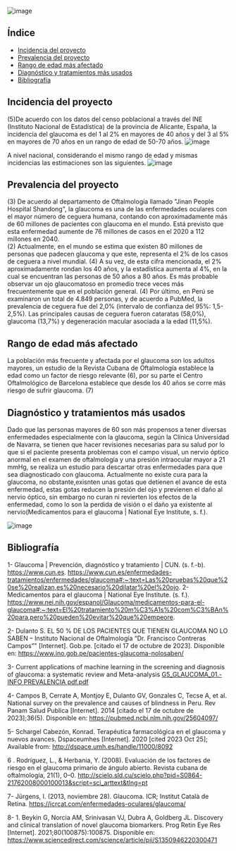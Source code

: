 
![image](https://github.com/Arianadextre/PROYECTO-DE-FUNBIO-1/assets/143019386/3b73991d-8366-405d-a14c-b7c28dfd5661)


## Índice
- [Incidencia del proyecto](#Incidencia-del-proyecto)
- [Prevalencia del proyecto](#Prevalencia-del-proyecto)
- [Rango de edad más afectado](#Rango-de-edad-más-afectado)
- [Diagnóstico y tratamientos más usados](#Diagnóstico-y-tratamientos-más-usados)
- [Bibliografía](#Bibliografía)

## Incidencia del proyecto
(5)De acuerdo con los datos del censo poblacional a través del INE (Instituto Nacional de Estadística) de la provincia de Alicante, España, la incidencia del glaucoma es del 1 al 2% en mayores de 40 años y del 3 al 5% en mayores de 70 años en un rango de edad de 50-70 años.
![image](https://github.com/Arianadextre/PROYECTO-DE-FUNBIO-1/assets/143019345/137b2d8d-38bb-4f31-aeca-86881fa0ddad)

A nivel nacional, considerando el mismo rango de edad y mismas incidencias las estimaciones son las siguientes.
![image](https://github.com/Arianadextre/PROYECTO-DE-FUNBIO-1/assets/143019345/e6e28ee3-adac-4d37-9753-829689920e8a)


## Prevalencia del proyecto
(3) De acuerdo al departamento de Oftalmología llamado "Jinan People Hospital Shandong", la glaucoma es una de las enfermedades oculares con el mayor número de ceguera humana, contando con aproximadamente más de 60 millones de pacientes con glaucoma en el mundo. Está previsto que esta enfermedad aumente de 76 millones de casos en el 2020 a 112 millones en 2040.  
(2) Actualmente, en el mundo se estima que existen 80 millones de personas que padecen glaucoma y que este, representa el 2% de los casos de ceguera a nivel mundial. (4) A su vez, de esta cifra mencionada, el 2% aproximadamente rondan los 40 años, y la estadística aumenta al 4%, en la cual se encuentran las personas de 50 años a 80 años.
Es más probable observar un ojo glaucomatoso en promedio trece veces más frecuentemente que en el población general.
(4) Por último, en Perú se examinaron un total de 4.849 personas, y de acuerdo a PubMed, la prevalencia de ceguera fue del 2,0% (intervalo de confianza del 95%: 1,5-2,5%). Las principales causas de ceguera fueron cataratas (58,0%), glaucoma (13,7%) y degeneración macular asociada a la edad (11,5%).

## Rango de edad más afectado
La población más frecuente y afectada por el glaucoma son los adultos mayores, un estudio de la Revista Cubana de Oftalmología establece la edad como un factor de riesgo relevante (6), por su parte el Centro Oftalmológico de Barcelona establece que desde los 40 años se corre más riesgo de sufrir glaucoma. (7)

## Diagnóstico y tratamientos más usados
Dado que las personas mayores de 60 son más propensos a tener diversas enfermedades especialmente con la glaucoma, según la Clínica Universidad de Navarra, se tienen que hacer revisiones necesarias para su salud por lo que si el paciente presenta problemas con el campo visual, un nervio óptico anormal en el examen de oftalmología y una presión intraocular mayor a 21 mmHg, se realiza un estudio para descartar otras enfermedades para que sea diagnosticado con glaucoma.
Actualmente no existe cura para la glaucoma, no obstante,exisnten unas gotas que detienen el avance de esta enfermedad, estas gotas reducen la presión del ojo y previenen el daño al nervio óptico, sin embargo no curan ni revierten los efectos de la enfermedad, como lo son la perdida de visión o el daño ya existente al nervio(Medicamentos para el glaucoma | National Eye Institute, s. f.).

![image](https://github.com/Arianadextre/PROYECTO-DE-FUNBIO-1/assets/143019386/9a1ebe72-11da-4cfa-9bea-077c7f982f40)


## Bibliografía
1- Glaucoma | Prevención, diagnóstico y tratamiento | CUN. (s. f.-b). https://www.cun.es. https://www.cun.es/enfermedades-tratamientos/enfermedades/glaucoma#:~:text=Las%20pruebas%20que%20se%20realizan,es%20necesario%20dilatar%20el%20ojo.
2- Medicamentos para el glaucoma | National Eye Institute. (s. f.). https://www.nei.nih.gov/espanol/Glaucoma/medicamentos-para-el-glaucoma#:~:text=El%20tratamiento%20m%C3%A1s%20com%C3%BAn%20para,pero%20pueden%20evitar%20que%20empeore.

2- Dulanto S. EL 50 % DE LOS PACIENTES QUE TIENEN GLAUCOMA NO LO SABEN – Instituto Nacional de Oftalmología “Dr. Francisco Contreras Campos”" [Internet]. Gob.pe. [citado el 17 de octubre de 2023]. Disponible en: https://www.ino.gob.pe/pacientes-glaucoma-nolosaben/

3- Current applications of machine learning in the screening and diagnosis of glaucoma: a systematic review and Meta-analysis
[G5_GLAUCOMA_01.- INFO PREVALENCIA pdf.pdf](https://github.com/Arianadextre/PROYECTO-DE-FUNBIO-1/files/13161487/G5_GLAUCOMA_01.-.INFO.PREVALENCIA.pdf.pdf)

4- Campos B, Cerrate A, Montjoy E, Dulanto GV, Gonzales C, Tecse A, et al. National survey on the prevalence and causes of blindness in Peru. Rev Panam Salud Publica [Internet]. 2014 [citado el 17 de octubre de 2023];36(5). Disponible en: https://pubmed.ncbi.nlm.nih.gov/25604097/

5- Schargel Cabezón, Konrad. Terapéutica farmacológica en el glaucoma y nuevos avances. Dspaceumhes [Internet]. 2020 [cited 2023 Oct 25]; Available from: http://dspace.umh.es/handle/11000/8092 ‌

6 . Rodríguez, L., & Herbania, Y. (2008). Evaluación de los factores de riesgo en el glaucoma primario de ángulo abierto. Revista cubana de oftalmología, 21(1), 0–0. http://scielo.sld.cu/scielo.php?pid=S0864-21762008000100013&script=sci_arttext&tlng=pt

7- Jürgens, I. (2013, noviembre 28). Glaucoma. ICR; Institut Català de Retina. https://icrcat.com/enfermedades-oculares/glaucoma/

8- 1.	Beykin G, Norcia AM, Srinivasan VJ, Dubra A, Goldberg JL. Discovery and clinical translation of novel glaucoma biomarkers. Prog Retin Eye Res [Internet]. 2021;80(100875):100875. Disponible en: https://www.sciencedirect.com/science/article/pii/S1350946220300471



